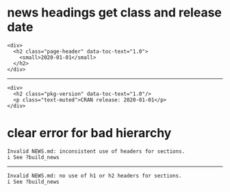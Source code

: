 # news headings get class and release date

    <div>
      <h2 class="page-header" data-toc-text="1.0">
        <small>2020-01-01</small>
      </h2>
    </div>

---

    <div>
      <h2 class="pkg-version" data-toc-text="1.0"/>
      <p class="text-muted">CRAN release: 2020-01-01</p>
    </div>

# clear error for bad hierarchy

    Invalid NEWS.md: inconsistent use of headers for sections.
    i See ?build_news

---

    Invalid NEWS.md: no use of h1 or h2 headers for sections.
    i See ?build_news

